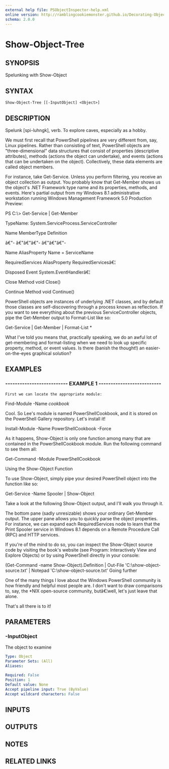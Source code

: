 ```yaml
---
external help file: PSObjectInspector-help.xml
online version: http://ramblingcookiemonster.github.io/Decorating-Objects/
schema: 2.0.0
---
```


# Show-Object-Tree

## SYNOPSIS
Spelunking with Show-Object

## SYNTAX

```
Show-Object-Tree [[-InputObject] <Object>]
```

## DESCRIPTION
Spelunk \[spi-luhngk\], verb.
To explore caves, especially as a hobby.

We must first recall that PowerShell pipelines are very different from, say, Linux pipelines.
Rather than consisting of text, PowerShell objects are "three-dimensional" data structures that consist of properties (descriptive attributes), methods (actions the object can undertake), and events (actions that can be undertaken on the object).
Collectively, these data elements are called object members.

For instance, take Get-Service.
Unless you perform filtering, you receive an object collection as output.
You probably know that Get-Member shows us the object's .NET Framework type name and its properties, methods, and events.
Here's partial output from my Windows 8.1 administrative workstation running Windows Management Framework 5.0 Production Preview:

PS C:\\\> Get-Service | Get-Member

   TypeName: System.ServiceProcess.ServiceController

Name                  MemberType      Definition

â€"-                  â€"â€"â€"-      â€"â€"â€"-

Name                  AliasProperty   Name = ServiceName

RequiredServices      AliasProperty   RequiredServicesâ€¦

Disposed              Event           System.EventHandlerâ€¦

Close                 Method          void Close()

Continue              Method          void Continue()

PowerShell objects are instances of underlying .NET classes, and by default those classes are self-discovering through a process known as reflection.
If you want to see everything about the previous ServiceController objects, pipe the Get-Member output to Format-List like so:

Get-Service | Get-Member | Format-List *

What I've told you means that, practically speaking, we do an awful lot of get-membering and format-listing when we need to look up specific property, method, or event values.
Is there (banish the thought!) an easier-on-the-eyes graphical solution?

## EXAMPLES

### -------------------------- EXAMPLE 1 --------------------------
```
First we can locate the appropriate module:
```

Find-Module -Name *cookbook*

Cool.
So Lee's module is named PowerShellCookbook, and it is stored on the PowerShell Gallery repository.
Let's install it!

Install-Module -Name PowerShellCookbook -Force

As it happens, Show-Object is only one function among many that are contained in the PowerShellCookbook module.
Run the following command to see them all:

Get-Command -Module PowerShellCookbook



Using the Show-Object Function

To use Show-Object, simply pipe your desired PowerShell object into the function like so:

Get-Service -Name Spooler | Show-Object

Take a look at the following Show-Object output, and I'll walk you through it.



The bottom pane (sadly unresizable) shows your ordinary Get-Member output.
The upper pane allows you to quickly parse the object properties.
For instance, we can expand each RequiredServices node to learn that the Print Spooler service in Windows 8.1 depends on a Remote Procedure Call (RPC) and HTTP services.

If you're of the mind to do so, you can inspect the Show-Object source code by visiting the book's website (see Program: Interactively View and Explore Objects) or by using PowerShell directly in your console:

(Get-Command -name Show-Object).Definition | Out-File 'C:\show-object-source.txt' | Notepad 'C:\show-object-source.txt'
Going further

One of the many things I love about the Windows PowerShell community is how friendly and helpful most people are.
I don't want to draw comparisons to, say, the *NIX open-source community, butâ€¦well, let's just leave that alone.

That's all there is to it!

## PARAMETERS

### -InputObject
The object to examine

```yaml
Type: Object
Parameter Sets: (All)
Aliases: 

Required: False
Position: 1
Default value: None
Accept pipeline input: True (ByValue)
Accept wildcard characters: False
```

## INPUTS

## OUTPUTS

## NOTES

## RELATED LINKS

